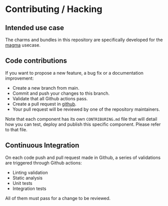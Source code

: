 # Contributing / Hacking

## Intended use case

The charms and bundles in this repository are specifically developed for the 
[magma](https://www.magmacore.org/) usecase.

## Code contributions
If you want to propose a new feature, a bug fix or a documentation improvement:
- Create a new branch from main.
- Commit and push your changes to this branch.
- Validate that all Github actions pass.
- Create a pull request in [github](https://github.com/canonical/charmed-magma/pulls).
- Your pull request will be reviewed by one of the repository maintainers.

Note that each component has its own `CONTRIBURING.md` file that will detail how you can test, 
deploy and publish this specific component. Please refer to that file.

## Continuous Integration
On each code push and pull request made in Github, a series of validations are triggered through 
Github actions:
- Linting validation
- Static analysis
- Unit tests
- Integration tests

All of them must pass for a change to be reviewed.

